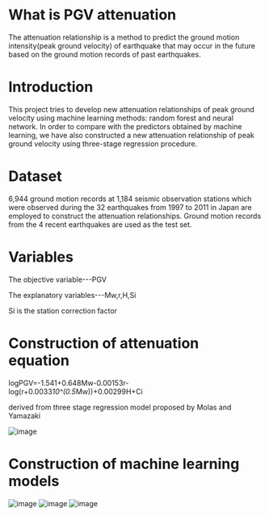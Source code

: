 # What is PGV attenuation
The attenuation relationship is a method to predict the ground motion intensity(peak ground velocity) of earthquake that may occur in the future based on the ground motion records of past earthquakes.
# Introduction
This project tries to develop new attenuation relationships of peak ground velocity using machine learning methods: random forest and neural network. 
In order to compare with the predictors obtained by machine learning, we have also constructed a new attenuation relationship of peak ground velocity using three-stage regression procedure.
# Dataset
6,944 ground motion records at 1,184 seismic observation stations which were observed during the 32 earthquakes from 1997 to 2011 in Japan are employed to construct the attenuation relationships. Ground motion records from the 4 recent earthquakes are used as the test set. 
# Variables
The objective variable---PGV

The explanatory variables---Mw,r,H,Si

Si is the station correction factor
# Construction of attenuation equation
log⁡PGV=-1.541+0.648Mw-0.00153r-log⁡(⁡r+0.0033*10^(0.5*Mw))+0.00299H+Ci 

derived from three stage regression model proposed by Molas and Yamazaki

![image](https://user-images.githubusercontent.com/68838083/122856360-9fb23480-d351-11eb-9d60-27cca906cc14.png)
# Construction of machine learning models
![image](https://user-images.githubusercontent.com/68838083/122856433-c3757a80-d351-11eb-9d6c-4c869c1ee882.png)
![image](https://user-images.githubusercontent.com/68838083/122856445-c7a19800-d351-11eb-948c-ad01d5d1e5b0.png)
![image](https://user-images.githubusercontent.com/68838083/122856461-cd977900-d351-11eb-8352-b810c332e591.png)
